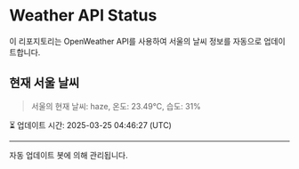 
# Weather API Status

이 리포지토리는 OpenWeather API를 사용하여 서울의 날씨 정보를 자동으로 업데이트합니다.

## 현재 서울 날씨
> 서울의 현재 날씨: haze, 온도: 23.49°C, 습도: 31%

⏳ 업데이트 시간: 2025-03-25 04:46:27 (UTC)

---
자동 업데이트 봇에 의해 관리됩니다.
